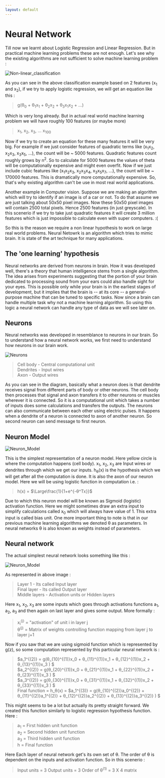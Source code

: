 ```yaml
---
layout: default
---
```



 <script type="text/x-mathjax-config">
    MathJax.Hub.Config({
      tex2jax: {
        skipTags: ['script', 'noscript', 'style', 'textarea', 'pre'],
        inlineMath: [['$','$']]
      }
    });
  </script>
  <script src="https://cdn.mathjax.org/mathjax/latest/MathJax.js?config=TeX-AMS-MML_HTMLorMML" type="text/javascript"></script> 

# Neural Network

Till now we learnt about Logistic Regression and Linear Regression. But in practical machine learning problems these are not enough. Let's see why the existing algorithms are not sufficient to solve machine learning problem :

![Non-linear_classification](https://m3verma.github.io/Machine_Learning/Coursera_AndrewNG_Course/Images/Neural_Network/NeuralNetwork_1.png)

As you can see in the above classification example based on 2 features (x<sub>1</sub> and x<sub>2</sub>), if we try to apply logistic regression, we will get an equation like this :
> g(θ<sub>0</sub> + θ<sub>1</sub>x<sub>1</sub> + θ<sub>2</sub>x<sub>2</sub> + θ<sub>3</sub>x<sub>1</sub>x<sub>2</sub> + ...)

Which is very long already. But in actual real world machine learning problem we will have roughly 100 features (or maybe more)
> x<sub>1</sub>, x<sub>2</sub>, x<sub>3</sub>, ... x<sub>100</sub>

Now if we try to create an equation for these many features it will be very big. For example if we just consider features of quadratic terms like (x<sub>1</sub>x<sub>2</sub>, x<sub>2</sub>x<sub>3</sub>, x<sub>3</sub>x<sub>5</sub>, ...), the count will be ~ 5000 features. Quadratic features count roughly grows by n<sup>2</sup>. So to calculate for 5000 features the values of theta will be computationally expensive and might even overfit. Now if we just include cubic features like (x<sub>1</sub>x<sub>2</sub>x<sub>3</sub>, x<sub>2</sub>x<sub>3</sub>x<sub>4</sub>, x<sub>3</sub>x<sub>5</sub>x<sub>7</sub>, ...), the count will be ~ 170000 features. This is dramatically more computationally expensive. So, that's why existing algorithm can't be use in most real world applications.

Another example in Computer vision. Suppose we are making an algorithm which will try to identify if an image is of a car or not. To do that assume we are just talking about 50x50 pixel images. Now these 50x50 pixel images will contain 2500 total pixels. Hence 2500 features (in just greyscale). In this scenerio if we try to take just quadratic features it will create 3 million features which is just impossible to calculate even with super computers. :(

So this is the reason we require a non linear hypothesis to work on large real world problems. Neural Netowrk is an algorithm which tries to mimic brain. It is state of the art technique for many applications.

## The 'one learning' hypothesis

Neural networks are derived from neurons in brain. How it was developed well, there's a theory that human intelligence stems from a single algorithm. The idea arises from experiments suggesting that the portion of your brain dedicated to processing sound from your ears could also handle sight for your eyes. This is possible only while your brain is in the earliest stages of development, but it implies that the brain is -- at its core -- a general-purpose machine that can be tuned to specific tasks. Now since a brain can handle multiple task why not a machine learning algorithm. So using this logic a neural network can handle any type of data as we will see later on.

## Neurons

Neural networks was developed in resemblance to neurons in our brain. So to understand how a neural network works, we first need to understand how neurons in our brain work.

![Neurons](https://m3verma.github.io/Machine_Learning/Coursera_AndrewNG_Course/Images/Neural_Network/neuron.png)

> Cell body - Central computational unit<br>
> Dendrites - Input wires<br>
> Axon - Output wires<br>

As you can see in the diagram, basically what a neuron does is that dendrite receives signal from different parts of body or other neurons. The cell body then processes that signal and axon transfers it to other neurons or muscles wherever it is connected. So it is a computational unit which takes a number of inputs does some calculations and transfers the outputs. The neurons can also communicate between each other using electric pulses. It happens when a dendrite of a neuron is connected to axon of another neuron. So second neuron can send message to first neuron.

## Neuron Model

![Neuron_Model](https://m3verma.github.io/Machine_Learning/Coursera_AndrewNG_Course/Images/Neural_Network/neuron_model.png)

This is the simplest representation of a neuron model. Here yellow circle is where the computation happens (cell body). x<sub>1</sub>, x<sub>2</sub>, x<sub>3</sub> are Input wires or dendrites through which we get our inputs. h<sub>θ</sub>(x) is the hypothesis which we will get after all the computation is done. It is also the axon of our neuron model. Here we will be using logistic function in computation i.e. :
> h(x) = $\Large\frac{1}{1+e^{-θ^Tx}}$

Due to which this neuron model will be known as Sigmoid (logistic) activation function. Here we might sometimes draw an extra input to simplify calculations called x<sub>0</sub> which will always have value of 1. This extra input is called bias unit. One more important thing to note is that in our previous machine learning algorithms we denoted θ as parameters. In neural networks θ is also known as weights instead of parameters.

## Neural network

The actual simplest neural network looks something like this :

![Neuron_Model](https://m3verma.github.io/Machine_Learning/Coursera_AndrewNG_Course/Images/Neural_Network/Neuron_model_2.png)

As represented in above image :
> Layer 1 - Its called Input layer<br>
> Final layer - Its called Output layer<br>
> Middle layers - Activation units or Hidden layers<br>

Here x<sub>1</sub>, x<sub>2</sub>, x<sub>3</sub> are some inputs which goes through activations functions a<sub>1</sub>, a<sub>2</sub>, a<sub>3</sub> and then again on last layer and gives some output. More formally :
> x<sub>i</sub><sup>(j)</sup> = "activation" of unit i in layer j<br>
> θ<sup>(j)</sup> = Matrix of weights controlling function mapping from layer j to layer j+1

Now if you saw that we are using sigmoid function which is represented by g(z), so some computation represented by this particular neural network is :
> $a_1^{(2)} = g(θ_{10}^{(1)}x_0 + θ_{11}^{(1)}x_1 + θ_{12}^{(1)}x_2 + θ_{13}^{(1)}x_3 ) $<br>
> $a_2^{(2)} = g(θ_{20}^{(1)}x_0 + θ_{21}^{(1)}x_1 + θ_{22}^{(1)}x_2 + θ_{23}^{(1)}x_3 ) $<br>
> $a_3^{(2)} = g(θ_{30}^{(1)}x_0 + θ_{31}^{(1)}x_1 + θ_{32}^{(1)}x_2 + θ_{33}^{(1)}x_3 ) $<br>
> Final function = h_θ(x) = $a_1^{(3)} = g(θ_{10}^{(2)}a_0^{(2)} + θ_{11}^{(2)}a_1^{(2)} + θ_{12}^{(2)}a_2^{(2)} + θ_{13}^{(2)}a_3^{(2)} ) $

This might seems to be a lot but actually its pretty straight forward. We created this function similarly to logistic regression hypothesis function. Here :
> a<sub>1</sub> = First hidden unit function<br>
> a<sub>2</sub> = Second hidden unit function<br>
> a<sub>3</sub> = Third hidden unit function<br>
> h = Final function

Here Each layer of neural network get's its own set of θ. The order of θ is dependent on the inputs and activation function. So in this scenerio :
> Input units = 3
> Output units = 3
> Order of θ<sup>(1)</sup> = 3 X 4 matrix
